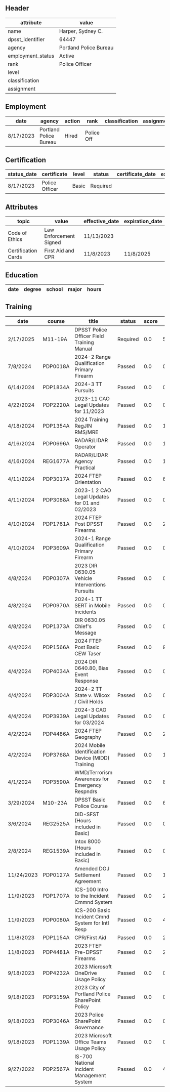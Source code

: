 ## Header
| attribute | value |
| --------- | ----- |
| name | Harper, Sydney C. |
| dpsst_identifier | 64447 |
| agency | Portland Police Bureau |
| employment_status | Active |
| rank | Police Officer |
| level |  |
| classification |  |
| assignment |  |
## Employment
| date | agency | action | rank | classification | assignment |
| ---- | ------ | ------ | ---- | -------------- | ---------- |
| 8/17/2023 | Portland Police Bureau | Hired | Police Off |  |  |
## Certification
| status_date | certificate | level | status | certificate_date | expiration_date | probation_date |
| ----------- | ----------- | ----- | ------ | ---------------- | --------------- | -------------- |
| 8/17/2023 | Police Officer | Basic | Required |  |  | 2/17/2025 |
## Attributes
| topic | value | effective_date | expiration_date |
| ----- | ----- | -------------- | --------------- |
| Code of Ethics | Law Enforcement Signed | 11/13/2023 |  |
| Certification Cards | First Aid and CPR | 11/8/2023 | 11/8/2025 |
## Education
| date | degree | school | major | hours |
| ---- | ------ | ------ | ----- | ----- |
## Training
| date | course | title | status | score | hours |
| ---- | ------ | ----- | ------ | ----- | ----- |
| 2/17/2025 | M11-19A | DPSST Police Officer Field Training Manual | Required | 0.0 | 50.00 |
| 7/8/2024 | PDP0018A | 2024-2 Range Qualification Primary Firearm | Passed | 0.0 | 0.50 |
| 6/14/2024 | PDP1834A | 2024-3 TT Pursuits | Passed | 0.0 | 0.25 |
| 4/22/2024 | PDP2220A | 2023-11 CAO Legal Updates for 11/2023 | Passed | 0.0 | 0.25 |
| 4/18/2024 | PDP1354A | 2024 Training RegJIN RMS/MRE | Passed | 0.0 | 14.00 |
| 4/16/2024 | PDP0696A | RADAR/LIDAR Operator | Passed | 0.0 | 14.00 |
| 4/16/2024 | REG1677A | RADAR/LIDAR Agency Practical | Passed | 0.0 | 10.00 |
| 4/11/2024 | PDP3017A | 2024 FTEP Orientation | Passed | 0.0 | 6.00 |
| 4/11/2024 | PDP3088A | 2023-1  2 CAO Legal Updates for 01 and 02/2023 | Passed | 0.0 | 0.25 |
| 4/10/2024 | PDP1761A | 2024 FTEP Post DPSST Firearms | Passed | 0.0 | 27.00 |
| 4/10/2024 | PDP3609A | 2024-1 Range Qualification Primary Firearm | Passed | 0.0 | 0.50 |
| 4/8/2024 | PDP0307A | 2023 DIR 0630.05 Vehicle Interventions  Pursuits | Passed | 0.0 | 0.25 |
| 4/8/2024 | PDP0970A | 2024-1 TT SERT in Mobile Incidents | Passed | 0.0 | 0.25 |
| 4/8/2024 | PDP1373A | DIR 0630.05 Chief's Message | Passed | 0.0 | 0.25 |
| 4/4/2024 | PDP1566A | 2024 FTEP Post Basic CEW Taser | Passed | 0.0 | 9.00 |
| 4/4/2024 | PDP4034A | 2024 DIR 0640.80, Bias Event Response | Passed | 0.0 | 0.25 |
| 4/4/2024 | PDP3004A | 2024-2 TT State v. Wilcox / Civil Holds | Passed | 0.0 | 0.25 |
| 4/4/2024 | PDP3939A | 2024-3 CAO Legal Updates for 03/2024 | Passed | 0.0 | 0.25 |
| 4/2/2024 | PDP4486A | 2024 FTEP Geography | Passed | 0.0 | 2.00 |
| 4/2/2024 | PDP3768A | 2024 Mobile Identification Device (MIDD) Training | Passed | 0.0 | 1.00 |
| 4/1/2024 | PDP3590A | WMD/Terrorism Awareness for Emergency Respndrs | Passed | 0.0 | 8.00 |
| 3/29/2024 | M10-23A | DPSST Basic Police Course | Passed | 0.0 | 640.00 |
| 3/6/2024 | REG2525A | DID-SFST (Hours included in Basic) | Passed | 0.0 | 0.00 |
| 2/8/2024 | REG1539A | Intox 8000 (Hours included in Basic) | Passed | 0.0 | 0.00 |
| 11/24/2023 | PDP0127A | Amended DOJ Settlement Agreement | Passed | 0.0 | 1.00 |
| 11/9/2023 | PDP1707A | ICS-100 Intro to the Incident Cmmnd System | Passed | 0.0 | 2.00 |
| 11/9/2023 | PDP0080A | ICS-200 Basic Incident Cmnd System for Intl Resp | Passed | 0.0 | 4.00 |
| 11/8/2023 | PDP1154A | CPR/First Aid | Passed | 0.0 | 2.00 |
| 11/8/2023 | PDP4481A | 2023 FTEP Pre-DPSST Firearms | Passed | 0.0 | 26.00 |
| 9/18/2023 | PDP4232A | 2023 Microsoft OneDrive Usage Policy | Passed | 0.0 | 0.25 |
| 9/18/2023 | PDP3159A | 2023 City of Portland Police SharePoint Policy | Passed | 0.0 | 0.50 |
| 9/18/2023 | PDP3046A | 2023 Police SharePoint Governance | Passed | 0.0 | 0.25 |
| 9/18/2023 | PDP1139A | 2023 Microsoft Office Teams Usage Policy | Passed | 0.0 | 0.25 |
| 9/27/2022 | PDP2567A | IS-700 National Incident Management System | Passed | 0.0 | 4.00 |
